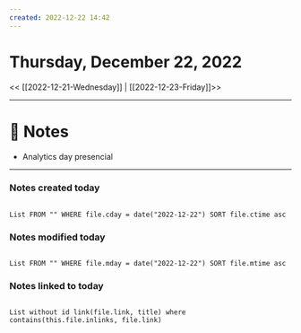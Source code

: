 ```yaml
---
created: 2022-12-22 14:42
---
```


# Thursday, December 22, 2022

<< [[2022-12-21-Wednesday]] | [[2022-12-23-Friday]]>>

---

# 📝 Notes
- Analytics day presencial

---

### Notes created today

```dataview

List FROM "" WHERE file.cday = date("2022-12-22") SORT file.ctime asc

```

### Notes modified today

```dataview

List FROM "" WHERE file.mday = date("2022-12-22") SORT file.mtime asc

```

### Notes linked to today

```dataview 

List without id link(file.link, title) where contains(this.file.inlinks, file.link)

```